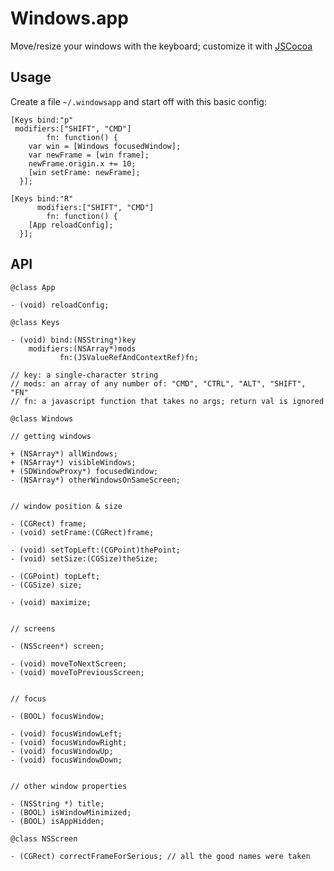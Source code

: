 # Windows.app

Move/resize your windows with the keyboard; customize it with [JSCocoa](https://github.com/parmanoir/jscocoa/)

## Usage

Create a file `~/.windowsapp` and start off with this basic config:

```objc
[Keys bind:"p"
 modifiers:["SHIFT", "CMD"]
        fn: function() {
    var win = [Windows focusedWindow];
    var newFrame = [win frame];
    newFrame.origin.x += 10;
    [win setFrame: newFrame];
  }];

[Keys bind:"R"
      modifiers:["SHIFT", "CMD"]
        fn: function() {
    [App reloadConfig];
  }];
```

## API

```objc
@class App

- (void) reloadConfig;
```

```objc
@class Keys

- (void) bind:(NSString*)key
    modifiers:(NSArray*)mods
           fn:(JSValueRefAndContextRef)fn;

// key: a single-character string
// mods: an array of any number of: "CMD", "CTRL", "ALT", "SHIFT", "FN"
// fn: a javascript function that takes no args; return val is ignored
```

```objc
@class Windows

// getting windows

+ (NSArray*) allWindows;
+ (NSArray*) visibleWindows;
+ (SDWindowProxy*) focusedWindow;
- (NSArray*) otherWindowsOnSameScreen;


// window position & size

- (CGRect) frame;
- (void) setFrame:(CGRect)frame;

- (void) setTopLeft:(CGPoint)thePoint;
- (void) setSize:(CGSize)theSize;

- (CGPoint) topLeft;
- (CGSize) size;

- (void) maximize;


// screens

- (NSScreen*) screen;

- (void) moveToNextScreen;
- (void) moveToPreviousScreen;


// focus

- (BOOL) focusWindow;

- (void) focusWindowLeft;
- (void) focusWindowRight;
- (void) focusWindowUp;
- (void) focusWindowDown;


// other window properties

- (NSString *) title;
- (BOOL) isWindowMinimized;
- (BOOL) isAppHidden;
```

```objc
@class NSScreen

- (CGRect) correctFrameForSerious; // all the good names were taken
```

